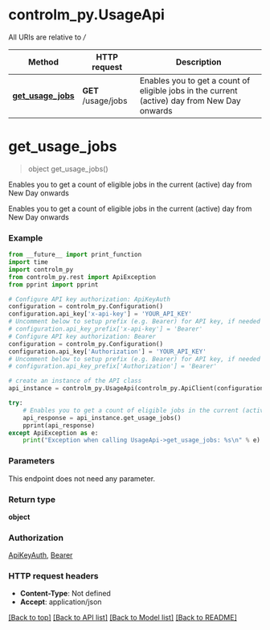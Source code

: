 # controlm_py.UsageApi

All URIs are relative to */*

Method | HTTP request | Description
------------- | ------------- | -------------
[**get_usage_jobs**](UsageApi.md#get_usage_jobs) | **GET** /usage/jobs | Enables you to get a count of eligible jobs in the current (active) day from New Day onwards

# **get_usage_jobs**
> object get_usage_jobs()

Enables you to get a count of eligible jobs in the current (active) day from New Day onwards

Enables you to get a count of eligible jobs in the current (active) day from New Day onwards

### Example
```python
from __future__ import print_function
import time
import controlm_py
from controlm_py.rest import ApiException
from pprint import pprint

# Configure API key authorization: ApiKeyAuth
configuration = controlm_py.Configuration()
configuration.api_key['x-api-key'] = 'YOUR_API_KEY'
# Uncomment below to setup prefix (e.g. Bearer) for API key, if needed
# configuration.api_key_prefix['x-api-key'] = 'Bearer'
# Configure API key authorization: Bearer
configuration = controlm_py.Configuration()
configuration.api_key['Authorization'] = 'YOUR_API_KEY'
# Uncomment below to setup prefix (e.g. Bearer) for API key, if needed
# configuration.api_key_prefix['Authorization'] = 'Bearer'

# create an instance of the API class
api_instance = controlm_py.UsageApi(controlm_py.ApiClient(configuration))

try:
    # Enables you to get a count of eligible jobs in the current (active) day from New Day onwards
    api_response = api_instance.get_usage_jobs()
    pprint(api_response)
except ApiException as e:
    print("Exception when calling UsageApi->get_usage_jobs: %s\n" % e)
```

### Parameters
This endpoint does not need any parameter.

### Return type

**object**

### Authorization

[ApiKeyAuth](../README.md#ApiKeyAuth), [Bearer](../README.md#Bearer)

### HTTP request headers

 - **Content-Type**: Not defined
 - **Accept**: application/json

[[Back to top]](#) [[Back to API list]](../README.md#documentation-for-api-endpoints) [[Back to Model list]](../README.md#documentation-for-models) [[Back to README]](../README.md)

